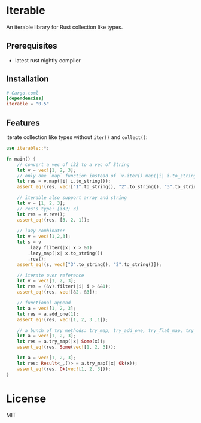 # Iterable
An iterable library for Rust collection like types.

## Prerequisites
 - latest rust nightly compiler
 
## Installation 

```toml
# Cargo.toml
[dependencies]
iterable = "0.5"
```

## Features

iterate collection like types without `iter()` and `collect()`:

```rust
use iterable::*;

fn main() {
    // convert a vec of i32 to a vec of String
    let v = vec![1, 2, 3];
    // only one `map` function instead of `v.iter().map(|i| i.to_string()).collect()`
    let res = v.map(|i| i.to_string());
    assert_eq!(res, vec!["1".to_string(), "2".to_string(), "3".to_string()]);

    // iterable also support array and string
    let v = [1, 2, 3];
    // res's type: [i32; 3]
    let res = v.rev();
    assert_eq!(res, [3, 2, 1]);
    
    // lazy combinator
    let v = vec![1,2,3];
    let s = v
        .lazy_filter(|x| x > &1)
        .lazy_map(|x| x.to_string())
        .rev();
    assert_eq!(s, vec!["3".to_string(), "2".to_string()]);

    // iterate over reference
    let v = vec![1, 2, 3];
    let res = (&v).filter(|i| i > &&1);
    assert_eq!(res, vec![&2, &3]);

    // functional append
    let a = vec![1, 2, 3];
    let res = a.add_one(1);
    assert_eq!(res, vec![1, 2, 3 ,1]);

    // a bunch of try methods: try_map, try_add_one, try_flat_map, try_flatten
    let a = vec![1, 2, 3];
    let res = a.try_map(|x| Some(x));
    assert_eq!(res, Some(vec![1, 2, 3]));

    let a = vec![1, 2, 3];
    let res: Result<_,()> = a.try_map(|x| Ok(x));
    assert_eq!(res, Ok(vec![1, 2, 3]));
}
```

# License
MIT
